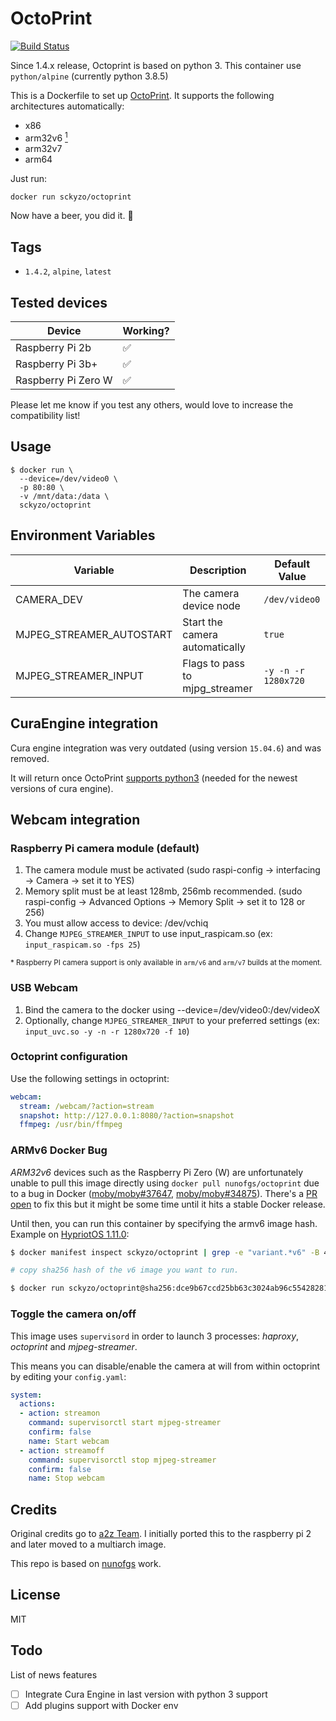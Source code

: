# OctoPrint

[![Build Status](https://travis-ci.org/SckyzO/docker-octoprint.svg?branch=master)](https://travis-ci.org/SckyzO/docker-octoprint)

Since 1.4.x release, Octoprint is based on python 3. This container use `python/alpine` (currently python 3.8.5)

This is a Dockerfile to set up [OctoPrint](http://octoprint.org/). It supports the following architectures automatically:

- x86
- arm32v6 [<sup>1<sup>](##armv6-docker-bug)
- arm32v7
- arm64

Just run:

```sh
docker run sckyzo/octoprint
```

Now have a beer, you did it. 🍻

## Tags

- `1.4.2`, `alpine`, `latest`

## Tested devices

| Device              | Working? |
| ------------------- | -------- |
| Raspberry Pi 2b     | ✅       |
| Raspberry Pi 3b+    | ✅       |
| Raspberry Pi Zero W | ✅       |

Please let me know if you test any others, would love to increase the compatibility list!

## Usage

```shell
$ docker run \
  --device=/dev/video0 \
  -p 80:80 \
  -v /mnt/data:/data \
  sckyzo/octoprint
```

## Environment Variables

| Variable                 | Description                    | Default Value       |
| ------------------------ | ------------------------------ | ------------------- |
| CAMERA_DEV               | The camera device node         | `/dev/video0`       |
| MJPEG_STREAMER_AUTOSTART | Start the camera automatically | `true`              |
| MJPEG_STREAMER_INPUT     | Flags to pass to mjpg_streamer | `-y -n -r 1280x720` |

## CuraEngine integration

Cura engine integration was very outdated (using version `15.04.6`) and was removed.

It will return once OctoPrint [supports python3](https://github.com/foosel/OctoPrint/pull/1416#issuecomment-371878648) (needed for the newest versions of cura engine).

## Webcam integration

### Raspberry Pi camera module (default)

1. The camera module must be activated (sudo raspi-config -> interfacing -> Camera -> set it to YES)
2. Memory split must be at least 128mb, 256mb recommended. (sudo raspi-config -> Advanced Options -> Memory Split -> set it to 128 or 256)
3. You must allow access to device: /dev/vchiq
4. Change `MJPEG_STREAMER_INPUT` to use input_raspicam.so (ex: `input_raspicam.so -fps 25`)

<sup>* Raspberry PI camera support is only available in `arm/v6` and `arm/v7` builds at the moment.<sup>

### USB Webcam

1. Bind the camera to the docker using --device=/dev/video0:/dev/videoX
2. Optionally, change `MJPEG_STREAMER_INPUT` to your preferred settings (ex: `input_uvc.so -y -n -r 1280x720 -f 10`)

### Octoprint configuration

Use the following settings in octoprint:

```yaml
webcam:
  stream: /webcam/?action=stream
  snapshot: http://127.0.0.1:8080/?action=snapshot
  ffmpeg: /usr/bin/ffmpeg
```

### ARMv6 Docker Bug

_ARM32v6_ devices such as the Raspberry Pi Zero (W) are unfortunately unable to pull this image directly using `docker pull nunofgs/octoprint` due to a bug in Docker ([moby/moby#37647](https://github.com/moby/moby/issues/37647), [moby/moby#34875](https://github.com/moby/moby/issues/34875)). There's a [PR open](https://github.com/moby/moby/pull/36121#issuecomment-515243647) to fix this but it might be some time until it hits a stable Docker release.

Until then, you can run this container by specifying the armv6 image hash. Example on [HypriotOS 1.11.0](https://blog.hypriot.com):

```sh
$ docker manifest inspect sckyzo/octoprint | grep -e "variant.*v6" -B 4

# copy sha256 hash of the v6 image you want to run.

$ docker run sckyzo/octoprint@sha256:dce9b67ccd25bb63c3024ab96c55428281d8c3955c95c7b5133807133863da29
```

### Toggle the camera on/off

This image uses `supervisord` in order to launch 3 processes: _haproxy_, _octoprint_ and _mjpeg-streamer_.

This means you can disable/enable the camera at will from within octoprint by editing your `config.yaml`:

```yaml
system:
  actions:
  - action: streamon
    command: supervisorctl start mjpeg-streamer
    confirm: false
    name: Start webcam
  - action: streamoff
    command: supervisorctl stop mjpeg-streamer
    confirm: false
    name: Stop webcam
```

## Credits

Original credits go to [a2z Team](https://bitbucket.org/a2z-team/docker-octoprint). I initially ported this to the raspberry pi 2 and later moved to a multiarch image.

This repo is based on [nunofgs](https://github.com/nunofgs/docker-octoprint/) work.

## License

MIT

[travis-image]: https://img.shields.io/travis/nunofgs/docker-octoprint.svg?style=flat-square
[travis-url]: https://travis-ci.org/nunofgs/docker-octoprint

## Todo

List of news features

- [ ] Integrate Cura Engine in last version with python 3 support
- [ ] Add plugins support with Docker env
